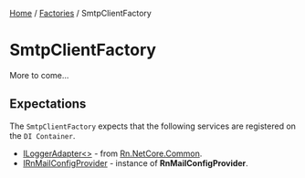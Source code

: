 [Home](/README.md) / [Factories](/docs/factories/README.md) / SmtpClientFactory

# SmtpClientFactory
More to come...

## Expectations
The `SmtpClientFactory` expects that the following services are registered on the `DI Container`.

- [ILoggerAdapter<>](https://github.com/rniemand/Rn.NetCore.Common/blob/master/src/Rn.NetCore.Common/Logging/ILoggerAdapter.cs) - from [Rn.NetCore.Common](https://www.nuget.org/packages/Rn.NetCore.Common/).
- [IRnMailConfigProvider](/docs//providers/RnMailConfigProvider.md) - instance of **RnMailConfigProvider**.
